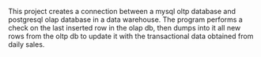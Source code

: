 This project creates a connection between a mysql oltp database and postgresql olap database in a data warehouse.
The program performs a check on the last inserted row in the olap db, then dumps into it all new rows from the oltp db to update it with the transactional data obtained from daily sales.
